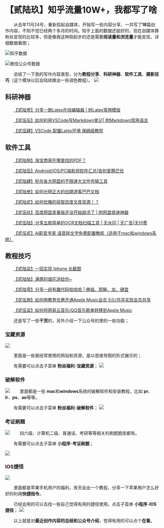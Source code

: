 <!--
 * @Author: your name
 * @Date: 2022-02-10 22:17:11
 * @LastEditTime: 2022-02-10 22:18:31
 * @LastEditors: Please set LastEditors
 * @Description: 打开koroFileHeader查看配置 进行设置: https://github.com/OBKoro1/koro1FileHeader/wiki/%E9%85%8D%E7%BD%AE
 * @FilePath: /Code/Markdown 源代码/2020.02.09 知乎流量10W+，我都写了啥/知乎流量.md
-->


# 【贰陆玖】知乎流量10W+，我都写了啥


&emsp;&emsp;从去年11月24号，重新拾起自媒体，开始写一些内容分享，一共写了**18**篇创作内容，不知不觉已经两个多月的时间。知乎上面的数据还挺好的，现在自媒体靠粉丝变现的比较多，但是像我这种刚起步的还是需要**阅读量和浏览量**才能变现，详细数据看图；

![知乎数据](https://files.mdnice.com/user/25819/ba2203ab-1c2a-4db2-a0ff-9d28332f6feb.png)

![微信公众号数据](https://files.mdnice.com/user/25819/a1771886-0d1e-4bb8-8f6c-a0352f936531.jpg)


&emsp;&emsp;总结了一下我的写作内容类型，分为**教程分享**、**科研神器**、**软件工具**、**摄影技巧**（这个模块以后会陆续推出一些调色教程）。
![](https://files.mdnice.com/user/25819/1ee24d52-8304-4000-bd58-94602fb221e1.PNG)

## 科研神器

&emsp;&emsp;[【贰陆壹】分享一款Latex在线编辑器 | 附Latex常用模版](https://mp.weixin.qq.com/s?__biz=MzU1ODcwMDAwMw==&mid=2247487025&idx=1&sn=7145e41b2cd7018c86ecb8a543e9748d&chksm=fc23cabdcb5443abb2a117a1bb2733f84a4647f5b30f09a900622d8f76dd17b2cc8a0f1fa346&token=815776449&lang=zh_CN#rd)

&emsp;&emsp;[【贰伍伍】如何利用VSCode写Markdown笔记| 附Markdown常用语法](https://mp.weixin.qq.com/s?__biz=MzU1ODcwMDAwMw==&mid=2247486768&idx=1&sn=0db4fb823f53e90b939145e0b3172bff&chksm=fc23c9bccb5440aa65726205bd61f0a63524a090b67441d77bde311a42584ae2e0ca3d5799d2&token=815776449&lang=zh_CN#rd)

&emsp;&emsp;[【贰伍肆】VSCode 配置Latex环境 保姆级教程](https://mp.weixin.qq.com/s?__biz=MzU1ODcwMDAwMw==&mid=2247486759&idx=1&sn=8989a47009c2f71aa3074ccc2ab52f11&chksm=fc23c9abcb5440bd6952b060b5d30c3b9ae3cda96f93f2667734118ab9ea693d175f9fb3f205&token=815776449&lang=zh_CN#rd)

## 软件工具

&emsp;&emsp;[【贰陆捌】淘宝商家在哪里找的PDF？](https://mp.weixin.qq.com/s?__biz=MzU1ODcwMDAwMw==&mid=2247487279&idx=1&sn=ffb8fe429de817f492f19cf6399f2936&chksm=fc23cba3cb5442b5e8c8b0e4c9c814441d8989a5c07c1f602f21ce78f5493c9f7f4e953be751&token=815776449&lang=zh_CN#rd)

&emsp;&emsp;[【贰陆伍】Android/IOS/PC端影视软件汇总|告别爱腾芒优](https://mp.weixin.qq.com/s?__biz=MzU1ODcwMDAwMw==&mid=2247487194&idx=1&sn=0293522f4f58c813b888a343ab752133&chksm=fc23ca56cb544340b3bbed77ff8cede1e4b34078e76d8cab098259be676d987871f5827deaa8&token=815776449&lang=zh_CN#rd)

&emsp;&emsp;[【贰陆肆】秒杀各大网盘的不限速大文件传输工具](https://mp.weixin.qq.com/s?__biz=MzU1ODcwMDAwMw==&mid=2247487122&idx=1&sn=65ebf73f7218b481eaf8a7075e593c61&chksm=fc23ca1ecb544308fa362e5b0d224cfac61c893f7af7230c95d813ed55e83ac3810506a7624a&token=815776449&lang=zh_CN#rd)

&emsp;&emsp;[【贰陆叁】如何光明正大的白嫖道客巴巴文档](https://mp.weixin.qq.com/s?__biz=MzU1ODcwMDAwMw==&mid=2247487094&idx=1&sn=769c5cd532d961ea6b9265d8d137a7ad&chksm=fc23cafacb5443ec82deeb15afa7777a8cca41bab91c204044c85cb91fa9931a6150d5a5fb3a&token=815776449&lang=zh_CN#rd)

&emsp;&emsp;[【贰陆贰】如何优雅的获取百度文库资源！？](https://mp.weixin.qq.com/s?__biz=MzU1ODcwMDAwMw==&mid=2247487071&idx=1&sn=76ac1bc10433f746515162c783bcfeb9&chksm=fc23cad3cb5443c52ca979adc3c536edfc7a5176065cd11e4ad1026119a26972edd45f4f0bb5&token=815776449&lang=zh_CN#rd)

&emsp;&emsp;[【贰伍玖】百度网盘青春版还没开始就凉了 | 附网盘提速神器](https://mp.weixin.qq.com/s?__biz=MzU1ODcwMDAwMw==&mid=2247486955&idx=1&sn=9850555c2872764ffe7a3c8eafa9a5a0&chksm=fc23c967cb544071b79194e8cebcfa68e0bc8b214c4ec4400e884751b95273ff0d0d34688db2&token=815776449&lang=zh_CN#rd)

&emsp;&emsp;[【贰伍陆】分享五款简单的OCR文档扫描工具 | 无水印 | 无广告|无付费](https://mp.weixin.qq.com/s?__biz=MzU1ODcwMDAwMw==&mid=2247486805&idx=1&sn=2e4e481760a733c1ec10af7e1ba97496&chksm=fc23c9d9cb5440cfb705532f2b9aea836475624cfe3294baf08679938dda7c573d3e5623bfb2&token=815776449&lang=zh_CN#rd)


&emsp;&emsp;[【贰伍贰】Ai配音专家 语音转文字免费配置教程（适用于mac和windows系统）](https://mp.weixin.qq.com/s?__biz=MzU1ODcwMDAwMw==&mid=2247486526&idx=1&sn=20a3c1c915ef5a3ffbf1fb89c960b134&chksm=fc23c8b2cb5441a44fc6109ff4c25929e892e921883c61f69731e810fa060831a18e872252c3&token=815776449&lang=zh_CN#rd)

## 教程技巧

&emsp;&emsp;[【贰陆柒】一招实现 Iphone 长截图](https://mp.weixin.qq.com/s?__biz=MzU1ODcwMDAwMw==&mid=2247487263&idx=1&sn=385fb2e4fe7db61e7cb652183a8374be&chksm=fc23cb93cb5442855673b8df7c1cd3ee5ec527664dc159f953187469bca1880a31661c94bc21&token=815776449&lang=zh_CN#rd)

&emsp;&emsp;[【贰陆陆】满屏的烟花送给你~](https://mp.weixin.qq.com/s?__biz=MzU1ODcwMDAwMw==&mid=2247487249&idx=1&sn=e1b759520955777062a69917e18f2a57&chksm=fc23cb9dcb54428b32bc9694e4b9aaefb05fcdcf8ee6fcd9a07966b79486c19ba94051bdc44a&token=815776449&lang=zh_CN#rd)


&emsp;&emsp;[【贰陆零】分享一组有趣代码哈哈哈 | 佛祖、耶稣、龙、键盘](https://mp.weixin.qq.com/s?__biz=MzU1ODcwMDAwMw==&mid=2247486962&idx=1&sn=db9259bcc3769bf6c6f3d82f63f83587&chksm=fc23c97ecb5440686088511d95f08ddeb76d4f3c6189e900cd7fb08882310c6111b1c91b6516&token=815776449&lang=zh_CN#rd)


&emsp;&emsp;[【贰伍捌】如何用教育优惠开通Apple Music会员 5元/月并实现会员共享](https://mp.weixin.qq.com/s?__biz=MzU1ODcwMDAwMw==&mid=2247486916&idx=1&sn=c53881d2ed09264f6342ad3772bf6c93&chksm=fc23c948cb54405e9034b5fa8b815f45afb3464d095ab81e5da8aec116f2c0a3a357b0866b89&token=815776449&lang=zh_CN#rd)

&emsp;&emsp;[【贰伍柒】如何将网易云音乐/QQ音乐歌单转移到Apple Music](https://mp.weixin.qq.com/s?__biz=MzU1ODcwMDAwMw==&mid=2247486843&idx=1&sn=ec3e31c4a8b72ddfcf0f094942a5866e&chksm=fc23c9f7cb5440e1428f4c8310dbceefcf1f56574bb70717594ac741b16868ea7662b895a3cc&token=815776449&lang=zh_CN#rd)

&emsp;&emsp;还是写了一些**干货**的，另外介绍一下公众号的里的一些功能；

### 宝藏资源


![](https://files.mdnice.com/user/25819/bbaa1457-1cb1-41cc-a682-1d2795c1dfbe.png)

&emsp;&emsp;里面是一些我经常使用的网站和资源，是以思维导图的形式展示的；

&emsp;&emsp;有需要可以点击子菜单 **粉丝福利**-**宝藏资源**；
![](https://files.mdnice.com/user/25819/4c66d105-7117-4a04-82b2-f0aaddc590ad.png)

### 破解软件

![](https://files.mdnice.com/user/25819/55924dad-684b-4e5a-b195-cd9909ea6864.png)
&emsp;&emsp;里面都是一些 **mac**和**windows**系统的破解软件和安装教程，比如 **pr**、**lr**、**ps**、**ae**等等。

&emsp;&emsp;有需要可以点击子菜单 **粉丝福利**-**破解软件**；
![](https://files.mdnice.com/user/25819/0ac376ce-aa83-409c-b08c-3a16b561af7d.png)

### 考证刷题

![](https://files.mdnice.com/user/25819/f601b23c-8f92-4085-9d1b-77a47126dea5.png)
&emsp;&emsp;四六级、计算机二级、普通话、考研等等相关的刷题题库都有。

&emsp;&emsp;有需要可以点击子菜单 **小程序**-**考证刷题**；

![](https://files.mdnice.com/user/25819/a6c10b1c-7c80-47cc-a1b7-753edf96ea18.png)

### IOS捷径

![](https://files.mdnice.com/user/25819/3bdd72b3-e13b-42e0-95a7-f9d5721d93ef.png)

&emsp;&emsp;里面都是苹果手机用户的福利，改天会出一个教程，分享一下苹果用户怎么好好的利用**快捷指令**。

&emsp;&emsp;已经会用的可以去找一些自己觉得有用的捷径使用。点击子菜单 **小程序**-**IOS捷径**；
![](https://files.mdnice.com/user/25819/5712450f-b08a-42d7-9576-e1c01d03257e.png)

&emsp;&emsp;以上就是对**最近创作内容的总结和公众号介绍**，觉得有用的可以点个**在看**。







